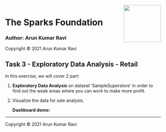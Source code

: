 <img align = right height = 120 width = 120 src = https://www.thesparksfoundationsingapore.org/images/logo_small.png>

# **The Sparks Foundation**

### Author: Arun Kumar Ravi
Copyright © 2021 Arun Kumar Ravi

## **Task 3 - Exploratory Data Analysis - Retail**
In this exercise, we will cover 2 part:
1. **Exploratory Data Analysis** on dataset ‘SampleSuperstore’ in order to find out the weak areas where you can work to make more profit.
2. Visualize the data for sale analysis. 
   
   **Dashboard demo:**


---
Copyright © 2021 Arun Kumar Ravi
